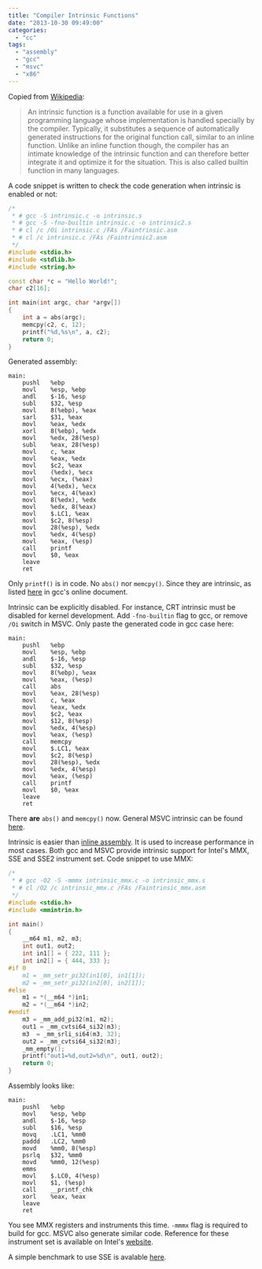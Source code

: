 ```yaml
---
title: "Compiler Intrinsic Functions"
date: "2013-10-30 09:49:00"
categories: 
  - "cc"
tags: 
  - "assembly"
  - "gcc"
  - "msvc"
  - "x86"
---
```


Copied from [Wikipedia](http://en.wikipedia.org/wiki/Intrinsic_function):

> An intrinsic function is a function available for use in a given programming language whose implementation is handled specially by the compiler. Typically, it substitutes a sequence of automatically generated instructions for the original function call, similar to an inline function. Unlike an inline function though, the compiler has an intimate knowledge of the intrinsic function and can therefore better integrate it and optimize it for the situation. This is also called builtin function in many languages.

A code snippet is written to check the code generation when intrinsic is enabled or not:

```cpp
/*
 * # gcc -S intrinsic.c -o intrinsic.s
 * # gcc -S -fno-builtin intrinsic.c -o intrinsic2.s
 * # cl /c /Oi intrinsic.c /FAs /Faintrinsic.asm
 * # cl /c intrinsic.c /FAs /Faintrinsic2.asm
 */
#include <stdio.h>
#include <stdlib.h>
#include <string.h>

const char *c = "Hello World!";
char c2[16];

int main(int argc, char *argv[])
{
    int a = abs(argc);
    memcpy(c2, c, 12);
    printf("%d,%s\n", a, c2);
    return 0;
}
```

Generated assembly:

```
main:
    pushl   %ebp
    movl    %esp, %ebp
    andl    $-16, %esp
    subl    $32, %esp
    movl    8(%ebp), %eax
    sarl    $31, %eax
    movl    %eax, %edx
    xorl    8(%ebp), %edx
    movl    %edx, 28(%esp)
    subl    %eax, 28(%esp)
    movl    c, %eax
    movl    %eax, %edx
    movl    $c2, %eax
    movl    (%edx), %ecx
    movl    %ecx, (%eax)
    movl    4(%edx), %ecx
    movl    %ecx, 4(%eax)
    movl    8(%edx), %edx
    movl    %edx, 8(%eax)
    movl    $.LC1, %eax
    movl    $c2, 8(%esp)
    movl    28(%esp), %edx
    movl    %edx, 4(%esp)
    movl    %eax, (%esp)
    call    printf
    movl    $0, %eax
    leave
    ret
```

Only `printf()` is in code. No `abs()` nor `memcpy()`. Since they are intrinsic, as listed [here](http://gcc.gnu.org/onlinedocs/gcc/Other-Builtins.html) in gcc's online document.

Intrinsic can be explicitly disabled. For instance, CRT intrinsic must be disabled for kernel development. Add `-fno-builtin` flag to gcc, or remove `/Oi` switch in MSVC. Only paste the generated code in gcc case here:

```
main:
    pushl   %ebp
    movl    %esp, %ebp
    andl    $-16, %esp
    subl    $32, %esp
    movl    8(%ebp), %eax
    movl    %eax, (%esp)
    call    abs
    movl    %eax, 28(%esp)
    movl    c, %eax
    movl    %eax, %edx
    movl    $c2, %eax
    movl    $12, 8(%esp)
    movl    %edx, 4(%esp)
    movl    %eax, (%esp)
    call    memcpy
    movl    $.LC1, %eax
    movl    $c2, 8(%esp)
    movl    28(%esp), %edx
    movl    %edx, 4(%esp)
    movl    %eax, (%esp)
    call    printf
    movl    $0, %eax
    leave
    ret
```

There **are** `abs()` and `memcpy()` now. General MSVC intrinsic can be found [here](http://msdn.microsoft.com/en-us/library/tzkfha43%28v=vs.100%29.aspx).

Intrinsic is easier than [inline assembly](https://www.gonwan.com/2013/10/22/gcc-inline-assembly/). It is used to increase performance in most cases. Both gcc and MSVC provide intrinsic support for Intel's MMX, SSE and SSE2 instrument set. Code snippet to use MMX:

```cpp
/*
 * # gcc -O2 -S -mmmx intrinsic_mmx.c -o intrinsic_mmx.s
 * # cl /O2 /c intrinsic_mmx.c /FAs /Faintrinsic_mmx.asm
 */
#include <stdio.h>
#include <mmintrin.h>

int main()
{
    __m64 m1, m2, m3;
    int out1, out2;
    int in1[] = { 222, 111 };
    int in2[] = { 444, 333 };
#if 0
    m1 = _mm_setr_pi32(in1[0], in1[1]);
    m2 = _mm_setr_pi32(in2[0], in2[1]);
#else
    m1 = *(__m64 *)in1;
    m2 = *(__m64 *)in2;
#endif
    m3 = _mm_add_pi32(m1, m2); 
    out1 = _mm_cvtsi64_si32(m3);
    m3  = _mm_srli_si64(m3, 32);
    out2 = _mm_cvtsi64_si32(m3);
    _mm_empty();
    printf("out1=%d,out2=%d\n", out1, out2);
    return 0;
}
```

Assembly looks like:

```
main:
    pushl   %ebp
    movl    %esp, %ebp
    andl    $-16, %esp
    subl    $16, %esp
    movq    .LC1, %mm0
    paddd   .LC2, %mm0
    movd    %mm0, 8(%esp)
    psrlq   $32, %mm0
    movd    %mm0, 12(%esp)
    emms
    movl    $.LC0, 4(%esp)
    movl    $1, (%esp)
    call    __printf_chk
    xorl    %eax, %eax
    leave
    ret
```

You see MMX registers and instruments this time. `-mmmx` flag is required to build for gcc. MSVC also generate similar code. Reference for these instrument set is available on Intel's [website](http://software.intel.com/en-us/intel-isa-extensions).

A simple benchmark to use SSE is avalable [here](http://felix.abecassis.me/2011/09/cpp-getting-started-with-sse/).
